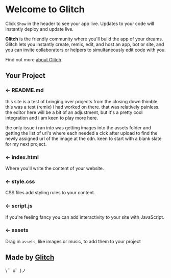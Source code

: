 Welcome to Glitch
=================

Click `Show` in the header to see your app live. Updates to your code will instantly deploy and update live.

**Glitch** is the friendly community where you'll build the app of your dreams. Glitch lets you instantly create, remix, edit, and host an app, bot or site, and you can invite collaborators or helpers to simultaneously edit code with you.

Find out more [about Glitch](https://glitch.com/about).


Your Project
------------

### ← README.md

this site is a test of bringing over projects from the 
closing down thimble. this was a test (remix) i had worked on
there. that was relatively painless. the editor here will be a bit of an adjustment, 
but it's a pretty cool integration and i am keen to play more here.

the only issue i ran into was getting images into the assets folder and getting the list of 
url's where each needed a clck after upload to find the newly assigned url of the image at the cdn. 
keen to start with a blank slate for my next project.

### ← index.html

Where you'll write the content of your website. 

### ← style.css

CSS files add styling rules to your content.

### ← script.js

If you're feeling fancy you can add interactivity to your site with JavaScript.

### ← assets

Drag in `assets`, like images or music, to add them to your project

Made by [Glitch](https://glitch.com/)
-------------------

\ ゜o゜)ノ
